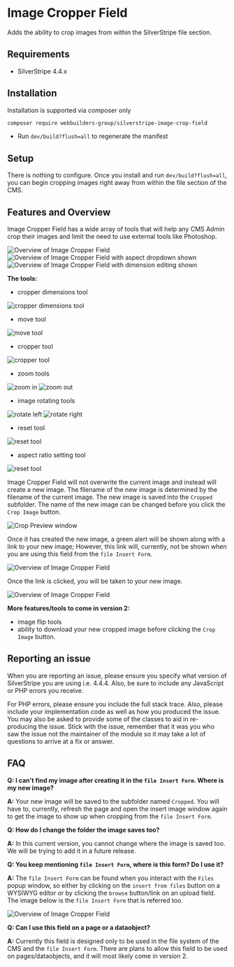 Image Cropper Field
=================

Adds the ability to crop images from within the SilverStripe file section.

## Requirements

- SilverStripe 4.4.x

## Installation

Installation is supported via composer only

```sh
composer require webbuilders-group/silverstripe-image-crop-field
```

- Run `dev/build?flush=all` to regenerate the manifest

## Setup

There is nothing to configure. Once you install and run `dev/build?flush=all`, you can begin cropping images right away from within the file section of the CMS.

## Features and Overview
Image Cropper Field has a wide array of tools that will help any CMS Admin crop their images and limit the need to use external tools like Photoshop.

![Overview of Image Cropper Field](screenshots/Capture_1.jpg)
![Overview of Image Cropper Field with aspect dropdown shown](screenshots/Capture_2.jpg)
![Overview of Image Cropper Field with dimension editing shown](screenshots/Capture_3.jpg)

**The tools:**
- cropper dimensions tool

![cropper dimensions tool](screenshots/Tool_1.jpg)

- move tool

![move tool](screenshots/Tool_2.jpg)

- cropper tool

![cropper tool](screenshots/Tool_3.jpg)

- zoom tools

![zoom in](screenshots/Tool_4.jpg) ![zoom out](screenshots/Tool_5.jpg)

- image rotating tools

![rotate left](screenshots/Tool_6.jpg) ![rotate right](screenshots/Tool_7.jpg)

- reset tool

![reset tool](screenshots/Tool_8.jpg)

- aspect ratio setting tool

![reset tool](screenshots/Tool_9.jpg)

Image Cropper Field will not overwrite the current image and instead will create a new image. The filename of the new image is determined by the filename of the current image. The new image is saved into the `Cropped` subfolder. The name of the new image can be changed before you click the  `Crop Image` button. 

![Crop Preview window](screenshots/Capture_4.jpg)

Once it has created the new image, a green alert will be shown along with a link to your new image; However, this link will, currently, not be shown when you are using this field from the `file Insert Form`.

![Overview of Image Cropper Field](screenshots/Capture_5.jpg)

Once the link is clicked, you will be taken to your new image.

![Overview of Image Cropper Field](screenshots/Capture_6.jpg)

**More features/tools to come in version 2:**
- image flip tools
- ability to download your new cropped image before clicking the `Crop Image` button.

## Reporting an issue

When you are reporting an issue, please ensure you specify what version of SilverStripe you are using i.e. 4.4.4. Also, be sure to include any JavaScript or PHP errors you receive. 

For PHP errors, please ensure you include the full stack trace. Also, please include your implementation code as well as how you produced the issue. You may also be asked to provide some of the classes to aid in re-producing the issue. Stick with the issue, remember that it was you who saw the issue not the maintainer of the module so it may take a lot of questions to arrive at a fix or answer.

## FAQ
**Q: I can't find my image after creating it in the `file Insert Form`. Where is my new image?**

**A:** Your new image will be saved to the subfolder named `Cropped`. You will have to, currently, refresh the page and open the insert image window again to get the image to show up when cropping from the `file Insert Form`. 

**Q: How do I change the folder the image saves too?**

**A:** In this current version, you cannot change where the image is saved too. We will be trying to add it in a future release. 

**Q: You keep mentioning `file Insert Form`, where is this form? Do I use it?**

**A:** The `file Insert Form` can be found when you interact with the `Files` popup window, so either by clicking on the `insert from files` button on a WYSIWYG editor or by clicking the `browse` button/link on an upload field. The image below is the `file Insert Form` that is referred too.

![Overview of Image Cropper Field](screenshots/Capture_7.jpg)

**Q: Can I use this field on a page or a dataobject?**

**A:** Currently this field is designed only to be used in the file system of the CMS and the `file Insert Form`. There are plans to allow this field to be used on pages/dataobjects, and it will most likely come in version 2. 

